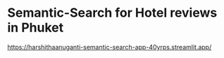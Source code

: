 # Semantic-Search for Hotel reviews in Phuket

https://harshithaanuganti-semantic-search-app-40yrps.streamlit.app/
